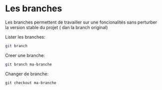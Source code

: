 # Les branches

Les branches permettent de travailler sur une
foncionalités sans perturber la version stable
du projet ( dan la branch original)

Lister les branches:

```sh
git branch
```

Creer une branche:
```sh
git branch ma-branche
```

Changer de branche:
```
git checkout ma-branche
```
